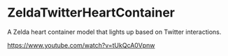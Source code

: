 # ZeldaTwitterHeartContainer
A Zelda heart container model that lights up based on Twitter interactions.

https://www.youtube.com/watch?v=tUkQcA0Vpnw
